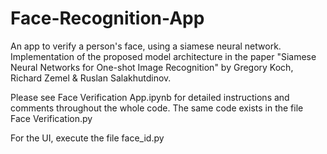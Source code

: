 # Face-Recognition-App

An app to verify a person's face, using a siamese neural network. Implementation of the proposed model architecture in the paper "Siamese Neural Networks for One-shot Image Recognition" by Gregory Koch, Richard Zemel & Ruslan Salakhutdinov.

Please see Face Verification App.ipynb for detailed instructions and comments throughout the whole code. The same code exists in the file Face Verification.py

For the UI, execute the file face_id.py
